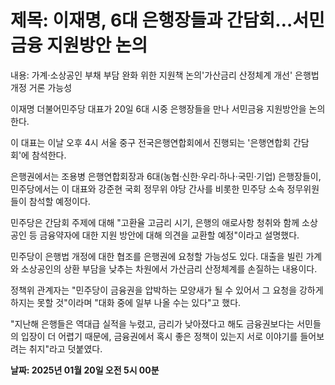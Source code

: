 # **제목: 이재명, 6대 은행장들과 간담회…서민금융 지원방안 논의**

  내용: 가계·소상공인 부채 부담 완화 위한 지원책 논의'가산금리 산정체계 개선' 은행법 개정 거론 가능성 

이재명 더불어민주당 대표가 20일 6대 시중 은행장들을 만나 서민금융 지원방안을 논의한다. 

이 대표는 이날 오후 4시 서울 중구 전국은행연합회에서 진행되는 '은행연합회 간담회'에 참석한다. 

은행권에서는 조용병 은행연합회장과 6대(농협·신한·우리·하나·국민·기업) 은행장들이, 민주당에서는 이 대표와 강준현 국회 정무위 야당 간사를 비롯한 민주당 소속 정무위원들이 참석할 예정이다. 

민주당은 간담회 주제에 대해 "고환율 고금리 시기, 은행의 애로사항 청취와 함께 소상공인 등 금융약자에 대한 지원 방안에 대해 의견을 교환할 예정"이라고 설명했다. 

민주당이 은행법 개정에 대한 협조를 은행권에 요청할 가능성도 있다. 대출을 빌린 가계와 소상공인의 상환 부담을 낮추는 차원에서 가산금리 산정체계를 손질하는 내용이다. 

정책위 관계자는 "민주당이 금융권을 압박하는 모양새가 될 수 있어서 그 요청을 강하게 하지는 못할 것"이라며 "대화 중에 일부 나올 수는 있다"고 했다. 

"지난해 은행들은 역대급 실적을 누렸고, 금리가 낮아졌다고 해도 금융권보다는 서민들의 입장이 더 어렵기 때문에, 금융권에서 혹시 좋은 정책이 있는지 서로 이야기를 들어보려는 취지"라고 덧붙였다.

  **날짜: 2025년 01월 20일 오전 5시 00분**